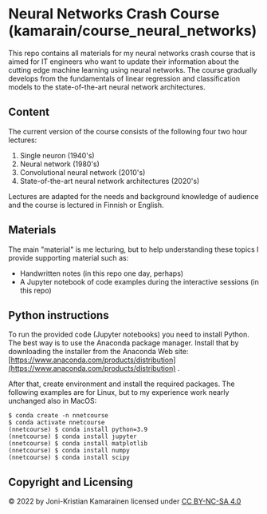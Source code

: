 # Neural Networks Crash Course (kamarain/course_neural_networks)
This repo contains all materials for my neural networks crash course that is aimed for IT engineers who want to update their information about the cutting edge machine learning using neural networks. The course gradually develops from the fundamentals of linear regression and classification models to the state-of-the-art neural network architectures.

## Content
The current version of the course consists of the following four two hour lectures:

 1. Single neuron (1940's)
 2. Neural network (1980's) 
 3. Convolutional neural network (2010's)
 4. State-of-the-art neural network architectures (2020's)

Lectures are adapted for the needs and background knowledge of audience and the course is lectured in Finnish or English.

## Materials
The main "material" is me lecturing, but to help understanding these topics I provide supporting material such as:

 * Handwritten notes (in this repo one day, perhaps)
 * A Jupyter notebook of code examples during the interactive sessions (in this repo)
 
 ## Python instructions
To run the provided code (Jupyter notebooks) you need to install Python. The best way is to use the Anaconda package manager. Install that by downloading the installer from the Anaconda Web site: [https://www.anaconda.com/products/distribution](https://www.anaconda.com/products/distribution) .

After that, create environment and install the required packages. The following examples are for Linux, but to my experience work nearly unchanged also in MacOS: 
 
 ```
 $ conda create -n nnetcourse
 $ conda activate nnetcourse
 (nnetcourse) $ conda install python=3.9
 (nnetcourse) $ conda install jupyter
 (nnetcourse) $ conda install matplotlib
 (nnetcourse) $ conda install numpy
 (nnetcourse) $ conda install scipy
 ```

## Copyright and Licensing
 &copy; 2022 by Joni-Kristian Kamarainen licensed under [CC BY-NC-SA 4.0](https://creativecommons.org/licenses/by-nc-sa/4.0/)
